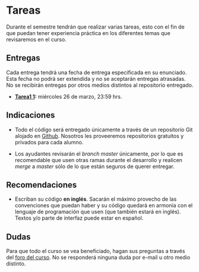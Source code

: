 # Tareas

Durante el semestre tendrán que realizar varias tareas, esto con el fin de que puedan tener experiencia práctica en los diferentes temas que revisaremos en el curso.

## Entregas

Cada entrega tendrá una fecha de entrega especificada en su enunciado. Esta fecha no podrá ser extendida y no se aceptarán entregas atrasadas. No se recibirán entregas por otros medios distintos al repositorio entregado.

* **[Tarea1 1](tarea1/README.md):** miércoles 26 de marzo, 23:59 hrs.


## Indicaciones

* Todo el código será entregado únicamente a través de un repositorio Git alojado en [Github](https://github.com). Nosotros les proveeremos repositorios gratuitos y privados para cada alumno.

* Los ayudantes revisarán el *branch master* únicamente, por lo que es recomendable que usen otras ramas durante el desarrollo y realicen *merge* a *master* sólo de lo que están seguros de querer entregar.

## Recomendaciones

* Escriban su código **en inglés**. Sacarán el máximo provecho de las convenciones que puedan haber y su código quedará en armonía con el lenguaje de programación que usen (que también estará en inglés). Textos y/o parte de interfaz puede estar en español.

## Dudas

Para que todo el curso se vea beneficiado, hagan sus preguntas a través del [foro del curso](../../../#foro).  No se responderá ninguna duda por e-mail u otro medio distinto.